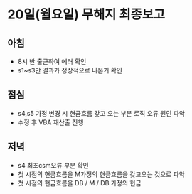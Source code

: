 # 20일(월요일) 무해지 최종보고

## 아침

* 8시 반 출근하여 에러 확인
* s1~s3만 결과가 정상적으로 나온거 확인 

## 점심

* s4,s5 가정 변경 시 현금흐름 갖고 오는 부분 로직 오류 원인 파악
* 수정 후 VBA 재산출 진행 

## 저녁

* s4 최초csm오류 부분 확인 
* 첫 시점의 현금흐름을 M가정의 현금흐름을 갖고오는 것으로 파악
* 첫 시점의 현금흐름을 DB / M / DB 가정의 현금
<!--stackedit_data:
eyJoaXN0b3J5IjpbLTE0NzIyMzYzMTBdfQ==
-->
